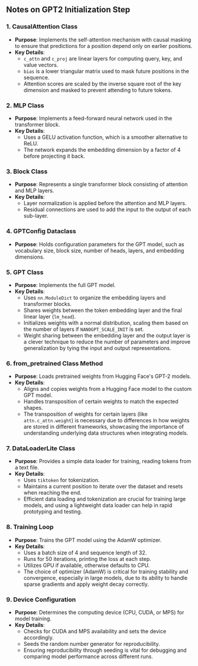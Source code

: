 ## Notes on GPT2 Initialization Step

### 1. **CausalAttention Class**
- **Purpose**: Implements the self-attention mechanism with causal masking to ensure that predictions for a position depend only on earlier positions.
- **Key Details**:
  - `c_attn` and `c_proj` are linear layers for computing query, key, and value vectors.
  - `bias` is a lower triangular matrix used to mask future positions in the sequence.
  - Attention scores are scaled by the inverse square root of the key dimension and masked to prevent attending to future tokens.

### 2. **MLP Class**
- **Purpose**: Implements a feed-forward neural network used in the transformer block.
- **Key Details**:
  - Uses a GELU activation function, which is a smoother alternative to ReLU.
  - The network expands the embedding dimension by a factor of 4 before projecting it back.

### 3. **Block Class**
- **Purpose**: Represents a single transformer block consisting of attention and MLP layers.
- **Key Details**:
  - Layer normalization is applied before the attention and MLP layers.
  - Residual connections are used to add the input to the output of each sub-layer.

### 4. **GPTConfig Dataclass**
- **Purpose**: Holds configuration parameters for the GPT model, such as vocabulary size, block size, number of heads, layers, and embedding dimensions.

### 5. **GPT Class**
- **Purpose**: Implements the full GPT model.
- **Key Details**:
  - Uses `nn.ModuleDict` to organize the embedding layers and transformer blocks.
  - Shares weights between the token embedding layer and the final linear layer (`lm_head`).
  - Initializes weights with a normal distribution, scaling them based on the number of layers if `NANOGPT_SCALE_INIT` is set.
  - Weight sharing between the embedding layer and the output layer is a clever technique to reduce the number of parameters and improve generalization by tying the input and output representations.

### 6. **from_pretrained Class Method**
- **Purpose**: Loads pretrained weights from Hugging Face's GPT-2 models.
- **Key Details**:
  - Aligns and copies weights from a Hugging Face model to the custom GPT model.
  - Handles transposition of certain weights to match the expected shapes.
  - The transposition of weights for certain layers (like `attn.c_attn.weight`) is necessary due to differences in how weights are stored in different frameworks, showcasing the importance of understanding underlying data structures when integrating models.

### 7. **DataLoaderLite Class**
- **Purpose**: Provides a simple data loader for training, reading tokens from a text file.
- **Key Details**:
  - Uses `tiktoken` for tokenization.
  - Maintains a current position to iterate over the dataset and resets when reaching the end.
  - Efficient data loading and tokenization are crucial for training large models, and using a lightweight data loader can help in rapid prototyping and testing.

### 8. **Training Loop**
- **Purpose**: Trains the GPT model using the AdamW optimizer.
- **Key Details**:
  - Uses a batch size of 4 and sequence length of 32.
  - Runs for 50 iterations, printing the loss at each step.
  - Utilizes GPU if available, otherwise defaults to CPU.
  - The choice of optimizer (AdamW) is critical for training stability and convergence, especially in large models, due to its ability to handle sparse gradients and apply weight decay correctly.

### 9. **Device Configuration**
- **Purpose**: Determines the computing device (CPU, CUDA, or MPS) for model training.
- **Key Details**:
  - Checks for CUDA and MPS availability and sets the device accordingly.
  - Seeds the random number generator for reproducibility.
  - Ensuring reproducibility through seeding is vital for debugging and comparing model performance across different runs.
